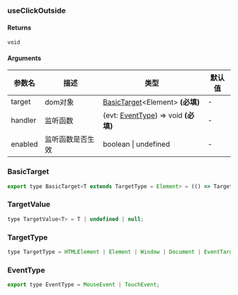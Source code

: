 ### useClickOutside

#### Returns
`void`

#### Arguments
|参数名|描述|类型|默认值|
|---|---|---|---|
|target|dom对象|[BasicTarget](#basictarget)&lt;Element&gt;  **(必填)**|-|
|handler|监听函数|(evt: [EventType](#eventtype)) => void  **(必填)**|-|
|enabled|监听函数是否生效|boolean \| undefined |-|

### BasicTarget

```js
export type BasicTarget<T extends TargetType = Element> = (() => TargetValue<T>) | TargetValue<T> | MutableRefObject<TargetValue<T>>;
```

### TargetValue

```js
type TargetValue<T> = T | undefined | null;
```

### TargetType

```js
type TargetType = HTMLElement | Element | Window | Document | EventTarget;
```

### EventType

```js
export type EventType = MouseEvent | TouchEvent;
```